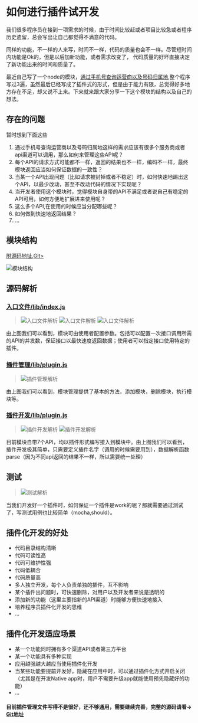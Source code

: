 # 如何进行插件试开发

我们很多程序员在接到一项需求的时候，由于时间比较赶或者项目比较急或者程序历史遗留，总会写出让自己都觉得不满意的代码。

同样的功能，不一样的人来写，时间不一样，代码的质量也会不一样。尽管短时间内功能是Ok的，但是以后加新功能，或者需求改变了， 代码质量的好坏直接决定了新功能出来的时间和质量了。

最近自己写了一个node的模块，[通过手机号查询运营商以及号码归属地](https://github.com/navyxie/phone-service),整个程序写过3遍，虽然最后已经写成了插件式的形式，但是由于能力有限，总觉得好多地方存在不足，却又说不上来。下来就来跟大家分享一下这个模块的结构以及自己的想法。

## 存在的问题

暂时想到下面这些

1. 通过手机号查询运营商以及号码归属地这样的需求应该有很多个服务商或者api渠道可以调用，那么如何来管理这些API呢？
2. 每个API的请求方式可能都不一样，返回的结果也不一样，编码不一样，最终模块返回应当如何保证数据的一致性？
3. 当某一个API出现问题（比如请求被封掉或者不稳定）时，如何快速地踢出这个API，以最少改动，甚至不改动代码的情况下实现呢？
4. 当开发者使用这个模块时，觉得模块自身带的API不满足或者说自己有稳定的API可用，如何方便地扩展进来使用呢？
5. 这么多个API,在使用的时候应当分配哪些呢？
6. 如何做到快速地返回结果？
7. ...


## 模块结构

[附源码地址,Git>](https://github.com/navyxie/phone-service)

![模块结构](https://mmbiz.qlogo.cn/mmbiz/E7ia3F4UicMx8lXwibq1yX1Q2khFQs7WZoNtv06GOz5531vgZBqkjlOZyLUJ2gW4kictXMuyewZG2NAUC5j5OpGllg/0?wx_fmt=png)

## 源码解析

### [入口文件/lib/index.js](https://github.com/navyxie/phone-service/blob/master/lib/index.js)

> ![入口文件解析](https://mmbiz.qlogo.cn/mmbiz/E7ia3F4UicMx8lXwibq1yX1Q2khFQs7WZoNiakNqb1V8iaibyQhbwgxNibVMI3uTCsxlC4Etlkyf7f8wuYqjxx90Q6Ydg/0?wx_fmt=png) 
> ![入口文件解析](https://mmbiz.qlogo.cn/mmbiz/E7ia3F4UicMx8lXwibq1yX1Q2khFQs7WZoNtbBxyBsY8tUPdoic489c1mSfMAmT7nPzxoxKqBpvnG36W8kfQiawuASg/0?wx_fmt=png)
> ![入口文件解析](https://mmbiz.qlogo.cn/mmbiz/E7ia3F4UicMx8lXwibq1yX1Q2khFQs7WZoNWHxZhcmdS4hXJ82kib8koWDDibqxQGpseN9RrKQnlztUaDYVO7ac6ic9g/0?wx_fmt=png)

由上图我们可以看到，模块可由使用者配置参数。包括可以配置一次接口调用所需的API的并发数，保证接口以最快速度返回数据；使用者可以指定接口使用特定的插件。

### [插件管理/lib/plugin.js](https://github.com/navyxie/phone-service/blob/master/lib/plugin.js)

> ![插件管理解析](https://mmbiz.qlogo.cn/mmbiz/E7ia3F4UicMx8lXwibq1yX1Q2khFQs7WZoNUJNlY91BT1ibnlqvTn62niagWPmGm9aFQ7yib7FO7UK6StfyCQrUpVU3w/0?wx_fmt=png)

由上图我们可以看到，模块管理提供了基本的方法，添加模块，删除模块，执行模块等。

### [插件开发/lib/plugin.js](https://github.com/navyxie/phone-service/blob/master/plugin/taobao.js)

> ![插件开发解析](https://mmbiz.qlogo.cn/mmbiz/E7ia3F4UicMx8lXwibq1yX1Q2khFQs7WZoN1dP4SwqticDfDn2iasxaBu68ribs6f5jVwG6jEX0A0F2sKpBosia2WzCicw/0?wx_fmt=png)
> ![插件开发解析](https://mmbiz.qlogo.cn/mmbiz/E7ia3F4UicMx8lXwibq1yX1Q2khFQs7WZoN9heCia8kGUrcl2iaqCsUg1xLd3M0EjibskWS7qMkUGJfElm27icTbe0vOw/0?wx_fmt=png)

目前模块自带7个API，均以插件形式编写接入到模块中。由上图我们可以看到，插件开发极其简单，只需要定义插件名字（调用的时候需要用到），数据解析函数parse（因为不同api返回的结果不一样，所以需要统一处理）

## 测试

> ![测试解析](https://mmbiz.qlogo.cn/mmbiz/E7ia3F4UicMx8lXwibq1yX1Q2khFQs7WZoNjOXoE2Xiaa67Cf63x6JNsE3sKzGGlFzBPictHJHiapT1pL1SJNiaRcypNQ/0?wx_fmt=png)

当我们开发好一个插件时，如何保证一个插件是work的呢？那就需要通过测试了，写测试用例也比较简单（mocha,should）。


## 插件化开发的好处

+ 代码目录结构清晰
+ 代码可读性高
+ 代码可维护性强
+ 代码低耦合
+ 代码质量高
+ 多人独立开发，每个人负责单独的插件，互不影响
+ 某个插件出问题时，可快速删除，对用户以及开发者来说是透明的
+ 添加新的功能（这里主要指新的API渠道）时能够方便快速地接入
+ 培养程序员插件化开发的思维
+ ...

## 插件化开发适应场景

+ 某一个功能同时拥有多个渠道API或者第三方平台
+ 某一个功能具有多种实现
+ 应用越强越大越应当使用插件化开发
+ 当某些功能要提前开发好，隐藏在应用中时，可以通过插件化方式开启关闭（尤其是在开发Native app时，用户不需要升级app就能使用预先隐藏好的功能）
+ ...


#### 目前插件管理文件写得不是很好，还不够通用，需要继续完善，完整的源码请看-> [Git地址](https://github.com/navyxie/phone-service)
